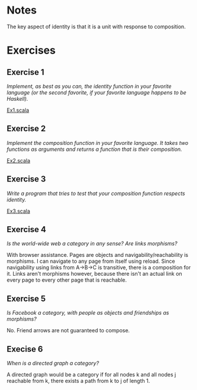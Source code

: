 # Notes
The key aspect of identity is that it is a unit with response to composition.


# Exercises

## Exercise 1
_Implement, as best as you can, the identity function in your favorite language (or the second favorite, if your favorite language happens to be Haskell)._

[Ex1.scala](./Ex1.scala)

## Exercise 2
_Implement the composition function in your favorite language. It takes two functions as arguments and returns a function that is their composition._

[Ex2.scala](./Ex2.scala)

## Exercise 3
_Write a program that tries to test that your composition function respects identity._

[Ex3.scala](./Ex3.scala)

## Exercise 4
_Is the world-wide web a category in any sense? Are links morphisms?_

With browser assistance. Pages are objects and navigability/reachability is morphisms. I can
navigate to any page from itself using reload. Since navigability using links from A->B->C is
transitive, there is a composition for it. Links aren't morphisms however, because
there isn't an actual link on every page to every other page that is reachable.

## Exercise 5
_Is Facebook a category, with people as objects and friendships as morphisms?_

No. Friend arrows are not guaranteed to compose.

## Execise 6
_When is a directed graph a category?_

A directed graph would be a category if for all nodes k and all nodes j reachable from
k, there exists a path from k to j of length 1.
